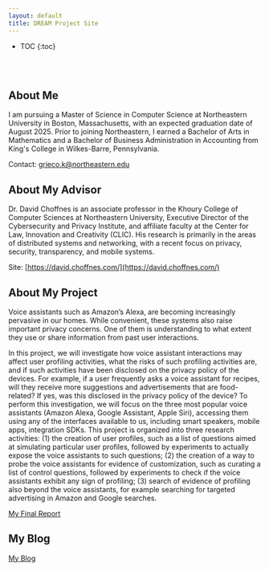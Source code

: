```yaml
---
layout: default
title: DREAM Project Site
---
```


* TOC
{:toc}

<style>

#markdown-toc ul {
    list-style: none;
    marign: 0;
    overflow: hidden;
    background-color: white;
    display: flex;
    width: 100%;
    margin-left: 0;
    border-top: 1px solid black;
    border-bottom: 1px solid black;
    height: 55px;
}

#markdown-toc li {
    flex: 1;
    display: inline;
    color: black;
    text-align: center;
}

#markdown-toc li a {
    display: block;
    color: black;
    text-align: center;
    padding: 14px 0; /* Adjust padding to center links vertically */
    text-decoration: none;
    text-transform:capitalize; /* Convert text to uppercase */
}

#markdown-toc li a:hover {
    background-color: #1111110e;
}
    
</style>

<br /><br />

## About Me

I am pursuing a Master of Science in Computer Science at Northeastern University in Boston, Massachusetts, with an expected graduation date of August 2025. Prior to joining Northeastern, I earned a Bachelor of Arts in Mathematics and a Bachelor of Business Administration in Accounting from King's College in Wilkes-Barre, Pennsylvania.

Contact: [grieco.k@northeastern.edu](https://outlook.office.com/mail/deeplink/compose?mailtouri=mailto%3Agrieco.k%40northeastern.edu)

## About My Advisor

Dr. David Choffnes is an associate professor in the Khoury College of Computer Sciences at Northeastern University, Executive Director of the Cybersecurity and Privacy Institute, and affiliate faculty at the Center for Law, Innovation and Creativity (CLIC). His research is primarily in the areas of distributed systems and networking, with a recent focus on privacy, security, transparency, and mobile systems.

Site: [https://david.choffnes.com/](https://david.choffnes.com/)

## About My Project

Voice assistants such as Amazon’s Alexa, are becoming increasingly pervasive in our homes. While convenient, these systems also raise important privacy concerns. One of them is understanding to what extent they use or share information from past user interactions.

In this project, we will investigate how voice assistant interactions may affect user profiling activities, what the risks of such profiling activities are, and if such activities have been disclosed on the privacy policy of the devices. For example, if a user frequently asks a voice assistant for recipes, will they receive more suggestions and advertisements that are food-related? If yes, was this disclosed in the privacy policy of the device?
To perform this investigation, we will focus on the three most popular voice assistants (Amazon Alexa, Google Assistant, Apple Siri), accessing them using any of the interfaces available to us, including smart speakers, mobile apps, integration SDKs.
This project is organized into three research activities: (1) the creation of user profiles, such as a list of questions aimed at simulating particular user profiles, followed by experiments to actually expose the voice assistants to such questions; (2) the creation of a way to probe the voice assistants for evidence of customization, such as curating a list of control questions, followed by experiments to check if the voice assistants exhibit any sign of profiling; (3) search of evidence of profiling also beyond the voice assistants, for example searching for targeted advertising in Amazon and Google searches.

[My Final Report](files/finalreport.pdf)

## My Blog

[My Blog](blog.html)
